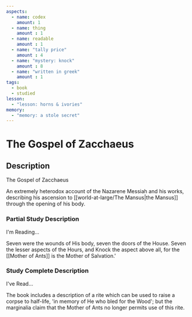 ```yaml
---
aspects: 
  - name: codex
    amount: 1
  - name: thing
    amount : 1
  - name: readable
    amount : 1
  - name: "tally price"
    amount : 4
  - name: "mystery: knock"
    amount : 8
  - name: "written in greek"
    amount : 1
tags:
  - book
  - studied
lesson:
  - "lesson: horns & ivories"
memory:
  - "memory: a stole secret"
---
```


# The Gospel of Zacchaeus

## Description
The Gospel of Zacchaeus

An extremely heterodox account of the Nazarene Messiah and his works, describing his ascension to [[world-at-large/The Mansus|the Mansus]] through the opening of his body.
### Partial Study Description
I'm Reading...

Seven were the wounds of His body, seven the doors of the House. Seven the lesser aspects of the Hours, and Knock the aspect above all, for the [[Mother of Ants]] is the Mother of Salvation.'
### Study Complete Description
I've Read...

The book includes a description of a rite which can be used to raise a corpse to half-life, 'in memory of He who bled for the Wood'; but the marginalia claim that the Mother of Ants no longer permits use of this rite.